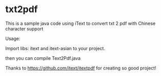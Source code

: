 # txt2pdf
This is a sample java code using iText to convert txt 2 pdf with Chinese character support

Usage:

Import libs: itext and itext-asian to your project. 

then you can compile Text2Pdf.java

Thanks to https://github.com/itext/itextpdf for creating so good project!
